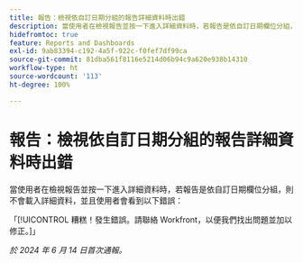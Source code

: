 ```yaml
---
title: 報告：檢視依自訂日期分組的報告詳細資料時出錯
description: 當使用者在檢視報告並按一下進入詳細資料時，若報告是依自訂日期欄位分組，則不會載入詳細資料，並且使用者會看到錯誤。
hidefromtoc: true
feature: Reports and Dashboards
exl-id: 9ab83394-c192-4a5f-922c-f0fef7df99ca
source-git-commit: 81dba561f8116e5214d06b94c9a620e938b14310
workflow-type: ht
source-wordcount: '113'
ht-degree: 100%

---
```


# 報告：檢視依自訂日期分組的報告詳細資料時出錯

當使用者在檢視報告並按一下進入詳細資料時，若報告是依自訂日期欄位分組，則不會載入詳細資料，並且使用者會看到以下錯誤：

「[!UICONTROL 糟糕！發生錯誤。請聯絡 Workfront，以便我們找出問題並加以修正。]」

_於 2024 年 6 月 14 日首次通報。_
